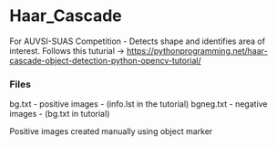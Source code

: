 # Haar_Cascade

For AUVSI-SUAS Competition - Detects shape and identifies area of interest.
Follows this tuturial -> https://pythonprogramming.net/haar-cascade-object-detection-python-opencv-tutorial/

### Files
bg.txt - positive images - (info.lst in the tutorial)
bgneg.txt - negative images - (bg.txt in tutorial)

Positive images created manually using object marker
